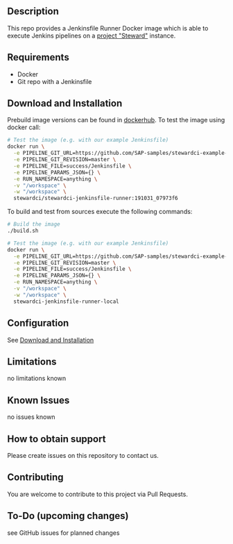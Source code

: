 ## Description

This repo provides a Jenkinsfile Runner Docker image which is able
to execute Jenkins pipelines on a [project "Steward"](https://github.com/SAP/stewardci-core) instance.

## Requirements

- Docker
- Git repo with a Jenkinsfile

## Download and Installation
Prebuild image versions can be found in [dockerhub](https://hub.docker.com/r/stewardci/stewardci-jenkinsfile-runner).
To test the image using docker call:
```sh
# Test the image (e.g. with our example Jenkinsfile)
docker run \
  -e PIPELINE_GIT_URL=https://github.com/SAP-samples/stewardci-example-pipelines \
  -e PIPELINE_GIT_REVISION=master \
  -e PIPELINE_FILE=success/Jenkinsfile \
  -e PIPELINE_PARAMS_JSON={} \
  -e RUN_NAMESPACE=anything \
  -v "/workspace" \
  -w "/workspace" \
  stewardci/stewardci-jenkinsfile-runner:191031_07973f6
```

To build and test from sources execute the following commands:
```sh
# Build the image
./build.sh

# Test the image (e.g. with our example Jenkinsfile)
docker run \
  -e PIPELINE_GIT_URL=https://github.com/SAP-samples/stewardci-example-pipelines \
  -e PIPELINE_GIT_REVISION=master \
  -e PIPELINE_FILE=success/Jenkinsfile \
  -e PIPELINE_PARAMS_JSON={} \
  -e RUN_NAMESPACE=anything \
  -v "/workspace" \
  -w "/workspace" \
  stewardci-jenkinsfile-runner-local
```

## Configuration

See [Download and Installation](#download-and-installation)

## Limitations

no limitations known

## Known Issues

no issues known

## How to obtain support

Please create issues on this repository to contact us.

## Contributing

You are welcome to contribute to this project via Pull Requests.

## To-Do (upcoming changes)

see GitHub issues for planned changes

